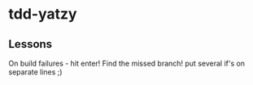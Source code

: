 # tdd-yatzy

## Lessons
On build failures - hit enter!
Find the missed branch!  put several if's on separate lines ;)
